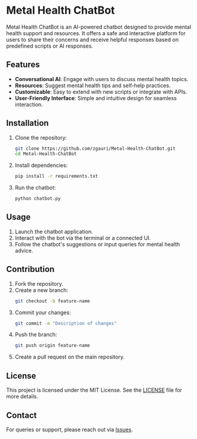 # Metal Health ChatBot

Metal Health ChatBot is an AI-powered chatbot designed to provide mental health support and resources. It offers a safe and interactive platform for users to share their concerns and receive helpful responses based on predefined scripts or AI responses.

## Features
- **Conversational AI**: Engage with users to discuss mental health topics.
- **Resources**: Suggest mental health tips and self-help practices.
- **Customizable**: Easy to extend with new scripts or integrate with APIs.
- **User-Friendly Interface**: Simple and intuitive design for seamless interaction.

## Installation
1. Clone the repository:
    ```bash
    git clone https://github.com/zgauri/Metal-Health-ChatBot.git
    cd Metal-Health-ChatBot
    ```
2. Install dependencies:
    ```bash
    pip install -r requirements.txt
    ```
3. Run the chatbot:
    ```bash
    python chatbot.py
    ```

## Usage
1. Launch the chatbot application.
2. Interact with the bot via the terminal or a connected UI.
3. Follow the chatbot's suggestions or input queries for mental health advice.

## Contribution
1. Fork the repository.
2. Create a new branch:
    ```bash
    git checkout -b feature-name
    ```
3. Commit your changes:
    ```bash
    git commit -m "Description of changes"
    ```
4. Push the branch:
    ```bash
    git push origin feature-name
    ```
5. Create a pull request on the main repository.

## License
This project is licensed under the MIT License. See the [LICENSE](LICENSE) file for more details.

## Contact
For queries or support, please reach out via [Issues](https://github.com/zgauri/Metal-Health-ChatBot/issues).
